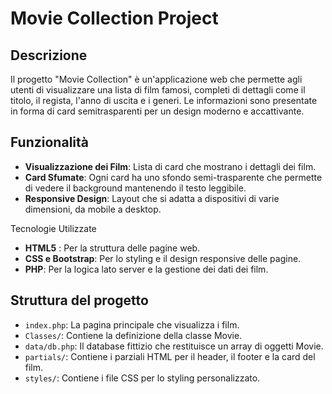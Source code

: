 # Movie Collection Project

## Descrizione

Il progetto "Movie Collection" è un'applicazione web che permette agli utenti di visualizzare una lista di film famosi, completi di dettagli come il titolo, il regista, l'anno di uscita e i generi. Le informazioni sono presentate in forma di card semitrasparenti per un design moderno e accattivante.

## Funzionalità

- **Visualizzazione dei Film**: Lista di card che mostrano i dettagli dei film.
- **Card Sfumate**: Ogni card ha uno sfondo semi-trasparente che permette di vedere il background mantenendo il testo leggibile.
- **Responsive Design**: Layout che si adatta a dispositivi di varie dimensioni, da mobile a desktop.

Tecnologie Utilizzate

- **HTML5** : Per la struttura delle pagine web.
- **CSS e Bootstrap**: Per lo styling e il design responsive delle pagine.
- **PHP**: Per la logica lato server e la gestione dei dati dei film.

## Struttura del progetto

- `index.php`: La pagina principale che visualizza i film.
- `Classes/`: Contiene la definizione della classe Movie.
- `data/db.php`: Il database fittizio che restituisce un array di oggetti Movie.
- `partials/`: Contiene i parziali HTML per il header, il footer e la card del film.
- `styles/`: Contiene i file CSS per lo styling personalizzato.
